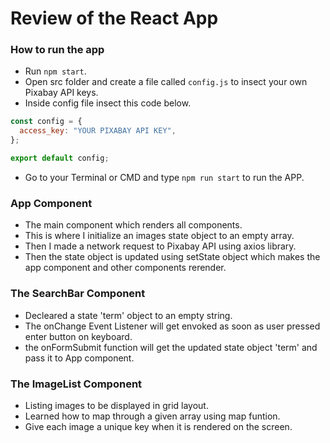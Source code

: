 # Review of the React App

### How to run the app

- Run `npm start`.
- Open src folder and create a file called `config.js` to insect your own Pixabay API keys.
- Inside config file insect this code below.

```js
const config = {
  access_key: "YOUR PIXABAY API KEY",
};

export default config;
```

- Go to your Terminal or CMD and type `npm run start` to run the APP.

### App Component

- The main component which renders all components.
- This is where I initialize an images state object to an empty array.
- Then I made a network request to Pixabay API using axios library.
- Then the state object is updated using setState object which makes the app component and other components rerender.

### The SearchBar Component

- Decleared a state 'term' object to an empty string.
- The onChange Event Listener will get envoked as soon as user pressed enter button on keyboard.
- the onFormSubmit function will get the updated state object 'term' and pass it to App component.

### The ImageList Component

- Listing images to be displayed in grid layout.
- Learned how to map through a given array using map funtion.
- Give each image a unique key when it is rendered on the screen.

